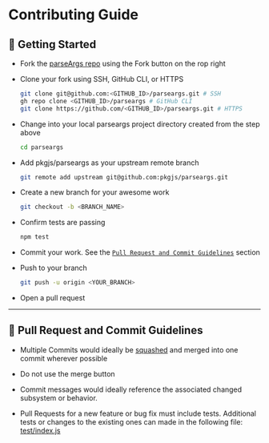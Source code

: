 # Contributing Guide

## 🚀 Getting Started

* Fork the [parseArgs repo](https://github.com/pkgjs/parseargs) using the Fork button on the rop right

* Clone your fork using SSH, GitHub CLI, or HTTPS

  ```bash
  git clone git@github.com:<GITHUB_ID>/parseargs.git # SSH
  gh repo clone <GITHUB_ID>/parseargs # GitHub CLI
  git clone https://github.com/<GITHUB_ID>/parseargs.git # HTTPS
  ```

* Change into your local parseargs project directory created from the step above

  ```bash
  cd parseargs
  ```

* Add pkgjs/parseargs as your upstream remote branch

  ```bash
  git remote add upstream git@github.com:pkgjs/parseargs.git
  ```

* Create a new branch for your awesome work

  ```bash
  git checkout -b <BRANCH_NAME>
  ```

* Confirm tests are passing

  ```bash
  npm test
  ```

* Commit your work. See the [`Pull Request and Commit Guidelines`](#-pull-request-and-commit-guidelines) section

* Push to your branch

  ```bash
  git push -u origin <YOUR_BRANCH>
  ```

* Open a pull request

----

## 📝 Pull Request and Commit Guidelines

* Multiple Commits would ideally be [squashed](https://docs.github.com/en/desktop/contributing-and-collaborating-using-github-desktop/managing-commits/squashing-commits) and merged into one commit wherever possible
  
* Do not use the merge button

* Commit messages would ideally reference the associated changed subsystem or behavior.

* Pull Requests for a new feature or bug fix must include tests. Additional tests or changes to the existing ones can made in the following file: [test/index.js](test/index.js)
